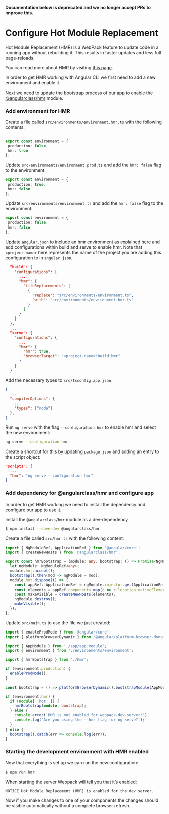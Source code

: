 **Documentation below is deprecated and we no longer accept PRs to improve this.**.

# Configure Hot Module Replacement

Hot Module Replacement (HMR) is a WebPack feature to update code in a running app without rebuilding it.
This results in faster updates and less full page-reloads.

You can read more about HMR by visiting [this page](https://webpack.js.org/guides/hot-module-replacement/).

In order to get HMR working with Angular CLI we first need to add a new environment and enable it.

Next we need to update the bootstrap process of our app to enable the
[@angularclass/hmr](https://github.com/gdi2290/angular-hmr) module.

### Add environment for HMR

Create a file called `src/environments/environment.hmr.ts` with the following contents:

```typescript

export const environment = {
 production: false,
 hmr: true
};
```

Update `src/environments/environment.prod.ts` and add the `hmr: false` flag to the environment:

```typescript
export const environment = {
 production: true,
 hmr: false
};
```

Update `src/environments/environment.ts` and add the `hmr: false` flag to the environment:

```typescript
export const environment = {
 production: false,
 hmr: false
};
```


Update `angular.json` to include an hmr environment as explained [here](./application-environments)
and add configurations within build and serve to enable hmr. Note that `<project-name>` here 
represents the name of the project you are adding this configuration to in `angular.json`.

```json
  "build": {
    "configurations": {
      ...
      "hmr": {
        "fileReplacements": [
          {
            "replace": "src/environments/environment.ts",
            "with": "src/environments/environment.hmr.ts"
          }
        ]
      }
    }
  },
  ...
  "serve": {
    "configurations": {
      ...
      "hmr": {
        "hmr": true,
        "browserTarget": "<project-name>:build:hmr"
      }
    }
  }
```

Add the necessary types to  `src/tsconfig.app.json`

```json
{
  ...
  "compilerOptions": {
    ...
    "types": ["node"]
  },
}
```

Run `ng serve` with the flag `--configuration hmr` to enable hmr and select the new environment:

```bash
ng serve --configuration hmr
```

Create a shortcut for this by updating  `package.json` and adding an entry to the script object:

```json
"scripts": {
  ...
  "hmr": "ng serve --configuration hmr"
}
```


### Add dependency for @angularclass/hmr and configure app

In order to get HMR working we need to install the dependency and configure our app to use it.


Install the `@angularclass/hmr` module as a dev-dependency

```bash
$ npm install --save-dev @angularclass/hmr
```


Create a file called `src/hmr.ts` with the following content:

```typescript
import { NgModuleRef, ApplicationRef } from '@angular/core';
import { createNewHosts } from '@angularclass/hmr';

export const hmrBootstrap = (module: any, bootstrap: () => Promise<NgModuleRef<any>>) => {
  let ngModule: NgModuleRef<any>;
  module.hot.accept();
  bootstrap().then(mod => ngModule = mod);
  module.hot.dispose(() => {
    const appRef: ApplicationRef = ngModule.injector.get(ApplicationRef);
    const elements = appRef.components.map(c => c.location.nativeElement);
    const makeVisible = createNewHosts(elements);
    ngModule.destroy();
    makeVisible();
  });
};
```


Update `src/main.ts` to use the file we just created:

```typescript
import { enableProdMode } from '@angular/core';
import { platformBrowserDynamic } from '@angular/platform-browser-dynamic';

import { AppModule } from './app/app.module';
import { environment } from './environments/environment';

import { hmrBootstrap } from './hmr';

if (environment.production) {
  enableProdMode();
}

const bootstrap = () => platformBrowserDynamic().bootstrapModule(AppModule);

if (environment.hmr) {
  if (module[ 'hot' ]) {
    hmrBootstrap(module, bootstrap);
  } else {
    console.error('HMR is not enabled for webpack-dev-server!');
    console.log('Are you using the --hmr flag for ng serve?');
  }
} else {
  bootstrap().catch(err => console.log(err));
}
```


### Starting the development environment with HMR enabled

Now that everything is set up we can run the new configuration:

```bash
$ npm run hmr
```

When starting the server Webpack will tell you that it’s enabled:


    NOTICE Hot Module Replacement (HMR) is enabled for the dev server.


Now if you make changes to one of your components the changes should be visible automatically without a complete browser refresh.


